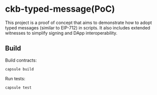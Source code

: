 # ckb-typed-message(PoC)
This project is a proof of concept that aims to demonstrate how to adopt typed
messages (similar to EIP-712) in scripts. It also includes extended witnesses to
simplify signing and DApp interoperability.


## Build
Build contracts:

``` sh
capsule build
```

Run tests:

``` sh
capsule test
```
